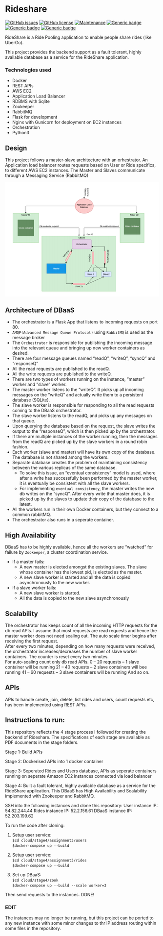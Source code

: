 # Rideshare
[![GitHub issues](https://img.shields.io/github/issues/DeepikaKaranji/RideShare-DBaaS)](https://github.com/DeepikaKaranji/RideShare-DBaaS/issues)
[![GitHub license](https://img.shields.io/github/license/DeepikaKaranji/RideShare-DBaaS)](https://github.com/DeepikaKaranji/RideShare-DBaaS/blob/master/LICENSE)
[![Maintenance](https://img.shields.io/badge/Maintained%3F-yes-green.svg)](https://GitHub.com/Naereen/StrapDown.js/graphs/commit-activity)
[![Generic badge](https://img.shields.io/badge/python-3.4|3.5|3.6-blue.svg)](https://shields.io/)
[![Generic badge](https://img.shields.io/badge/API-RESTful-blue.svg)](https://shields.io/)
[![Generic badge](https://img.shields.io/badge/ContainerService-Docker-blue.svg)](https://shields.io/)  

RideShare is a Ride Pooling application to enable people share rides (like UberGo).

This project provides the backend support as a fault tolerant, highly available database as a service for the RideShare application. 

### Technologies used
- Docker
- REST APIs
- AWS EC2 
- Application Load Balancer
- RDBMS with Sqlite
- Zookeeper
- RabbitMQ
- Flask for development
- Nginx with Gunicorn for deployment on EC2 instances
- Orchestration
- Python3

## Design

This project follows a master-slave architecture with an orhestrator. An Application load balancer routes requests based on User or Ride specifics, to different AWS EC2 instances. The Master and Slaves communicate through a Messaging Service (RabbitMQ)


![architecture](architecture.png)


## Architecture of DBaaS

- The orchestrator is a Flask App that listens to incoming requests on port 80.
- `AMQP(Advanced Message Queue Protocol)` using `RabbitMQ` is used as the message broker
- The `Orchestrator` is responsible for publishing the incoming message into the relevant queue and bringing up new worker containers as desired.
- There are four message queues named “readQ”, “writeQ”, “syncQ” and “responseQ”   
- All the read requests are published to the readQ.  
- All the write requests are published to the writeQ.  
- There are two types of workers running on the instance, “master” worker and “slave” worker.  
- The master worker listens to the “writeQ”. It picks up all incoming messages on the “writeQ” and actually write them to a persistent database (SQLite).  
- The slave worker is responsible for responding to all the read requests coming to the DBaaS orchestrator.   
- The slave worker listens to the readQ, and picks up any messages on that queue.  
- Upon querying the database based on the request, the slave writes the output to the “responseQ”, which is then picked up by the orchestrator.  
- If there are multiple instances of the worker running, then the messages from the readQ are picked up by the slave workers in a round robin fashion.     
- Each worker (slave and master) will have its own copy of the database. The database is not shared among the workers.  
- Separate database creates the problem of maintaining consistency between the various replicas of the same database.    
    - To solve this issue, an “eventual consistency” model is used, where after a write has successfully been performed by the master worker, it is eventually be consistent with all the slave workers.   
    - For implementing `eventual consistency`, the master writes the new db writes on the “syncQ”. After every write that master does, it is picked up by the slaves to update their copy of the database to the latest.  
- All the workers run in their own Docker containers, but they connect to a common rabbitMQ.  
- The orchestrator also runs in a seperate container.  
  
 

## High Availability

DBaaS has to be highly available, hence all the workers are “watched” for failure by `Zookeeper`, a cluster coordination service.   
- If a master fails:  
    - A new master is elected amongst the existing slaves. The slave whose container has the lowest pid, is elected as the master.
    - A new slave worker is started and all the data is copied asynchronously to the new worker.      
- If a slave worker fails:  
    - A new slave worker is started.
    - All the data is copied to the new slave asynchronously

## Scalability

The orchestrator has keeps count of all the incoming HTTP requests for the db read APIs. I assume that most requests are read requests and hence the master worker does not need scaling out. 
The auto scale timer begins after receiving the first request.  
After every two minutes, depending on how many requests were received, the orchestrator increases/decreases the number of slave worker containers. The counter is reset every two minutes.  
For auto-scaling count only db read APIs.
0 – 20 requests – 1 slave container will be running
21 – 40 requests – 2 slave containers will bee running
41 – 60 requests – 3 slave containers will be running
And so on.

## APIs

APIs to handle create, join, delete, list rides and users, count requests etc, has been implemented using REST APIs.

## Instructions to run:

This repository reflects the 4 stage process I followed for creating the backend of Rideshare.
The specifications of each stage are available as PDF documents in the stage folders.

Stage 1: Build APIs

Stage 2: Dockerised APIs into 1 docker container 

Stage 3: Seperated Rides and Users database, APIs as seperate containers running on seperate Amazon EC2 instances connected via load balancer

Stage 4: Built a fault tolerant, highly available database as a service for the RideShare application. This DBaaS has High Availability and Scalability implemented with Zookeeper and RabbitMQ.

SSH into the following instances and clone this repository:
User instance IP: 54.82.244.44
Rides instance IP: 52.2.156.61
DBaaS instance IP: 52.203.199.62

To run the code after cloning:

1. Setup user service:  
`$cd cloud/stage4/assignment3/users`  
`$docker-compose up --build`

2. Setup user service:  
`$cd cloud/stage4/assignment3/rides`  
`$docker-compose up --build`  

3. Set up DBaaS:  
`$cd cloud/stage4/zook`  
`$docker-compose up --build --scale worker=3`  

Then send requests to the instances.
DONE!

### **EDIT**
The instances may no longer be running, but this project can be ported to any new instance with some minor changes to thr IP address routing within some files in the repository.
